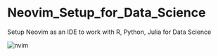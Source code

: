 # Neovim_Setup_for_Data_Science
Setup Neovim as an IDE to work with R, Python, Julia for Data Science

![nvim](https://user-images.githubusercontent.com/42490023/135728595-beb8556b-a2aa-4ec4-ba44-f058f591f451.jpg)
